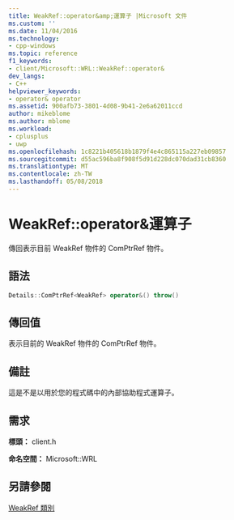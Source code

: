 ```yaml
---
title: WeakRef::operator&amp;運算子 |Microsoft 文件
ms.custom: ''
ms.date: 11/04/2016
ms.technology:
- cpp-windows
ms.topic: reference
f1_keywords:
- client/Microsoft::WRL::WeakRef::operator&
dev_langs:
- C++
helpviewer_keywords:
- operator& operator
ms.assetid: 900afb73-3801-4d08-9b41-2e6a62011ccd
author: mikeblome
ms.author: mblome
ms.workload:
- cplusplus
- uwp
ms.openlocfilehash: 1c8221b405618b1879f4e4c865115a227eb09857
ms.sourcegitcommit: d55ac596ba8f908f5d91d228dc070dad31cb8360
ms.translationtype: MT
ms.contentlocale: zh-TW
ms.lasthandoff: 05/08/2018
---
```

# <a name="weakrefoperatoramp-operator"></a>WeakRef::operator&amp;運算子
傳回表示目前 WeakRef 物件的 ComPtrRef 物件。  
  
## <a name="syntax"></a>語法  
  
```cpp  
Details::ComPtrRef<WeakRef> operator&() throw()  
```  
  
## <a name="return-value"></a>傳回值  
 表示目前的 WeakRef 物件的 ComPtrRef 物件。  
  
## <a name="remarks"></a>備註  
 這是不是以用於您的程式碼中的內部協助程式運算子。  
  
## <a name="requirements"></a>需求  
 **標頭：** client.h  
  
 **命名空間：** Microsoft::WRL  
  
## <a name="see-also"></a>另請參閱  
 [WeakRef 類別](../windows/weakref-class.md)